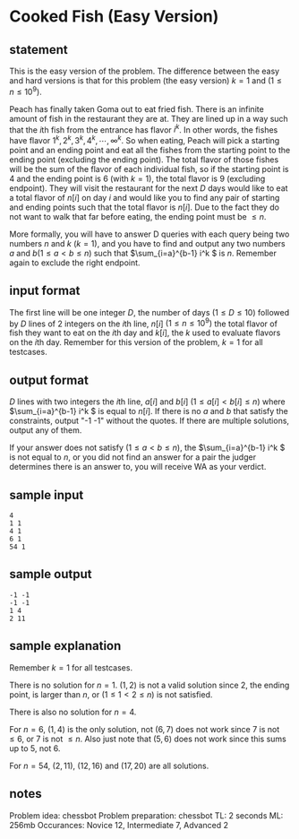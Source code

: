 # Cooked Fish (Easy Version)

## statement
This is the easy version of the problem. The difference between the easy and hard versions is that for this problem (the easy version) $k = 1$ and $(1 \leq n \leq 10^{9})$.

Peach has finally taken Goma out to eat fried fish. There is an infinite amount of fish in the restaurant they are at. They are lined up in a way such that the $i$th fish from the entrance has flavor $i^k$. In other words, the fishes have flavor $1^k, 2^k, 3^k, 4^k, \cdots, \infty^k$. So when eating, Peach will pick a starting point and an ending point and eat all the fishes from the starting point to the ending point (excluding the ending point). The total flavor of those fishes will be the sum of the flavor of each individual fish, so if the starting point is $4$ and the ending point is $6$ (with $k = 1$), the total flavor is $9$ (excluding endpoint). They will visit the restaurant for the next $D$ days would like to eat a total flavor of $n[i]$ on day $i$ and would like you to find any pair of starting and ending points such that the total flavor is $n[i]$. Due to the fact they do not want to walk that far before eating, the ending point must be $\leq n$.

More formally, you will have to answer D queries with each query being two numbers $n$ and $k$ $(k = 1)$, and you have to find and output any two numbers $a$ and $b  (1 \leq a < b \leq n)$ such that $\sum_{i=a}^{b-1} i^k $ is $n$. Remember again to exclude the right endpoint.

## input format
The first line will be one integer $D$, the number of days $(1 \leq D \leq 10)$ followed by $D$ lines of 2 integers on the $i$th line, $n[i]$ $(1 \leq n \leq 10^{9})$ the total flavor of fish they want to eat on the $i$th day and $k[i]$, the $k$ used to evaluate flavors on the $i$th day. Remember for this version of the problem, $k = 1$ for all testcases.

## output format
$D$ lines with two integers the $i$th line, $a[i]$ and $b[i]$ $(1 \leq a[i] < b[i] \leq n)$ where $\sum_{i=a}^{b-1} i^k $ is equal to $n[i]$. If there is no $a$ and $b$ that satisfy the constraints, output "-1 -1" without the quotes. If there are multiple solutions, output any of them.

If your answer does not satisfy $(1 \leq a < b \leq n)$, the $\sum_{i=a}^{b-1} i^k $ is not equal to $n$, or you did not find an answer for a pair the judger determines there is an answer to, you will receive WA as your verdict.

## sample input
```
4
1 1
4 1
6 1
54 1
```

## sample output
```
-1 -1
-1 -1
1 4
2 11
```

## sample explanation
Remember $k = 1$ for all testcases.

There is no solution for $n = 1$. $(1, 2)$ is not a valid solution since $2$, the ending point, is larger than $n$, or $(1 \leq 1 < 2 \leq n)$ is not satisfied.

There is also no solution for $n = 4$.

For $n = 6$, $(1, 4)$ is the only solution, not $(6, 7)$ does not work since $7$ is not $\leq 6$, or $7$ is not $\leq n$. Also just note that $(5, 6)$ does not work since this sums up to $5$, not $6$.

For $n = 54$, $(2, 11)$, $(12, 16)$ and $(17, 20)$ are all solutions.

## notes
Problem idea: chessbot
Problem preparation: chessbot
TL: 2 seconds
ML: 256mb
Occurances: Novice 12, Intermediate 7, Advanced 2
